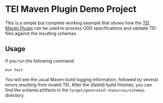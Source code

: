 TEI Maven Plugin Demo Project
=============================

This is a simple but complete working example that shows how
the [TEI Maven Plugin](https://github.com/umd-mith/tei-build/tree/master/mvn)
can be used to process ODD specifications and validate TEI files against the
resulting schemas.

Usage
-----

If you run the following command:

``` bash
mvn test
```

You will see the usual Maven build logging information, followed by several
errors resulting from invalid TEI. After the (failed) build finishes, you
can find the schema artifacts in the `target/generated-resources/schemas` directory.

